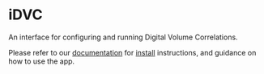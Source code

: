 # iDVC
An interface for configuring and running Digital Volume Correlations.

Please refer to our [documentation](https://tomographicimaging.github.io/iDVC/) for [install](https://tomographicimaging.github.io/iDVC/installation.html#installing-the-app) instructions, and guidance on how to use the app.

